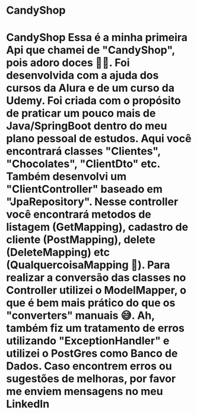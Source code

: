 # CandyShop
 # CandyShop  Essa é a minha primeira Api que chamei de "CandyShop", pois adoro doces 🥰😋. Foi desenvolvida com a ajuda dos cursos da Alura e de um curso da Udemy. Foi criada com o propósito de praticar um pouco mais de Java/SpringBoot dentro do meu plano pessoal de estudos.  Aqui você encontrará classes "Clientes", "Chocolates", "ClientDto" etc. Também desenvolvi um "ClientController" baseado em "JpaRepository". Nesse controller você encontrará metodos de listagem (GetMapping), cadastro de cliente (PostMapping), delete (DeleteMapping) etc (QualquercoisaMapping 🤣). Para realizar a conversão das classes no Controller utilizei o ModelMapper, o que é bem mais prático do que os "converters" manuais 😅. Ah, também fiz um tratamento de erros utilizando "ExceptionHandler" e utilizei o PostGres como Banco de Dados. Caso encontrem erros ou sugestões de melhoras, por favor me enviem mensagens no meu LinkedIn 
